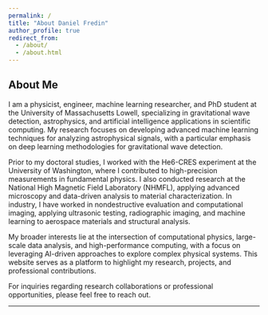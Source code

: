 ```yaml
---
permalink: /
title: "About Daniel Fredin"
author_profile: true
redirect_from: 
  - /about/
  - /about.html
---
```


## About Me  

I am a physicist, engineer, machine learning researcher, and PhD student at the University of Massachusetts Lowell, specializing in gravitational wave detection, astrophysics, and artificial intelligence applications in scientific computing. My research focuses on developing advanced machine learning techniques for analyzing astrophysical signals, with a particular emphasis on deep learning methodologies for gravitational wave detection.  

Prior to my doctoral studies, I worked with the He6-CRES experiment at the University of Washington, where I contributed to high-precision measurements in fundamental physics. I also conducted research at the National High Magnetic Field Laboratory (NHMFL), applying advanced microscopy and data-driven analysis to material characterization. In industry, I have worked in nondestructive evaluation and computational imaging, applying ultrasonic testing, radiographic imaging, and machine learning to aerospace materials and structural analysis.  

My broader interests lie at the intersection of computational physics, large-scale data analysis, and high-performance computing, with a focus on leveraging AI-driven approaches to explore complex physical systems. This website serves as a platform to highlight my research, projects, and professional contributions.  

For inquiries regarding research collaborations or professional opportunities, please feel free to reach out.  

---
